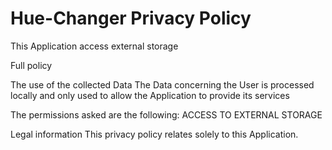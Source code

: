 # Hue-Changer Privacy Policy
This Application access external storage


Full policy

The use of the collected Data
The Data concerning the User is processed locally and only used to allow the Application to provide its services

The permissions asked are the following:
ACCESS TO EXTERNAL STORAGE


Legal information
This privacy policy relates solely to this Application.
